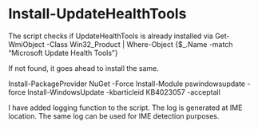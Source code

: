 # Install-UpdateHealthTools

The script checks if UpdateHealthTools is already installed via 
Get-WmiObject -Class Win32_Product | Where-Object {$_.Name -match “Microsoft Update Health Tools”}

If not found, it goes ahead to install the same.

Install-PackageProvider NuGet -Force
Install-Module pswindowsupdate -force
Install-WindowsUpdate -kbarticleid KB4023057 -acceptall

I have added logging function to the script. The log is generated at IME location.
The same log can be used for IME detection purposes.
